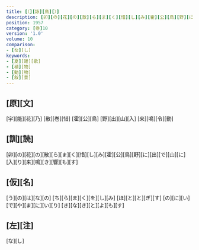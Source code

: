 ```yaml
---
title: [（][詠][鳥][）]
description: [卯][の][花][の][散][ら][ま][く][惜][し][み][霍][公][鳥][野][に][出][で][山][に][入][り][来][鳴][き][響][も][す]
position: 1957
category: [巻]10
version: '1.0'
volume: 10
comparison:
- [な][し]
keywords:
- [夏][雑][歌]
- [植][物]
- [動][物]
- [叙][景]
---
```


## [原][文]

[宇][能][花][乃] [散][巻][惜] [霍][公][鳥] [野][出][山][入] [来][鳴][令][動]

## [訓][読]

[卯][の][花][の][散][ら][ま][く][惜][し][み][霍][公][鳥][野][に][出][で][山][に][入][り][来][鳴][き][響][も][す]

## [仮][名]

[う][の][は][な][の] [ち][ら][ま][く][を][し][み] [ほ][と][と][ぎ][す] [の][に][い][で][や][ま][に][い][り] [き][な][き][と][よ][も][す]

## [左][注]

[な][し]
